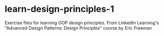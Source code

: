 # learn-design-principles-1
Exercise files for learning OOP design principles. From LinkedIn Learning's "Advanced Design Patterns: Design Principles" course by Eric Freeman
